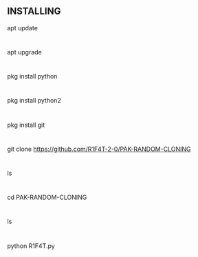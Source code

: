 ## INSTALLING

apt update
#
apt upgrade
#
pkg install python
#
pkg install python2
#
pkg install git
#
git clone https://github.com/R1F4T-2-0/PAK-RANDOM-CLONING
#
ls 
#
cd PAK-RANDOM-CLONING
#
ls
#
python R1F4T.py


